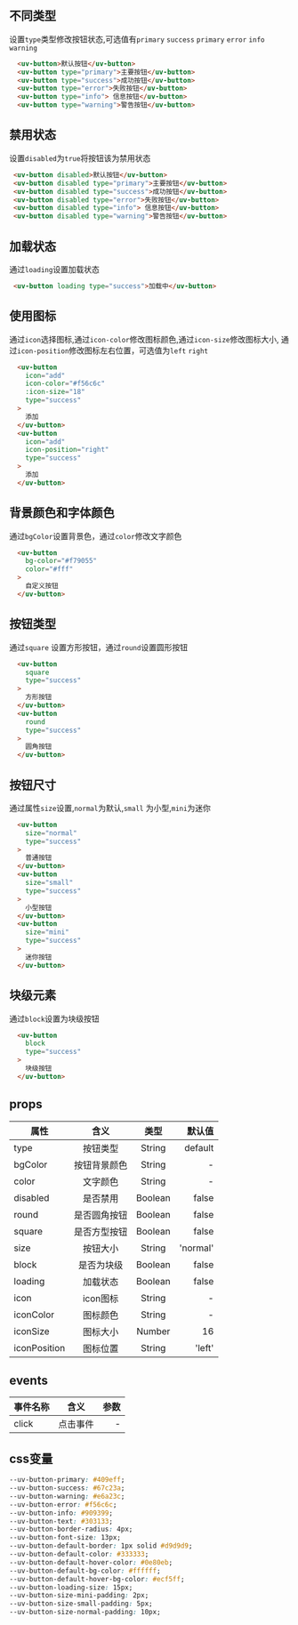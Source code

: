 ## 不同类型

设置`type`类型修改按钮状态,可选值有`primary` `success` `primary` `error` `info`  `warning`

```html
  <uv-button>默认按钮</uv-button>
  <uv-button type="primary">主要按钮</uv-button>
  <uv-button type="success">成功按钮</uv-button>
  <uv-button type="error">失败按钮</uv-button>
  <uv-button type="info"> 信息按钮</uv-button>
  <uv-button type="warning">警告按钮</uv-button>
```

## 禁用状态

 设置`disabled`为`true`将按钮该为禁用状态

 ```html
  <uv-button disabled>默认按钮</uv-button>
  <uv-button disabled type="primary">主要按钮</uv-button>
  <uv-button disabled type="success">成功按钮</uv-button>
  <uv-button disabled type="error">失败按钮</uv-button>
  <uv-button disabled type="info"> 信息按钮</uv-button>
  <uv-button disabled type="warning">警告按钮</uv-button>
```

## 加载状态

通过`loading`设置加载状态

 ```html
  <uv-button loading type="success">加载中</uv-button>
```

## 使用图标

通过`icon`选择图标,通过`icon-color`修改图标颜色,通过`icon-size`修改图标大小, 通过`icon-position`修改图标左右位置，可选值为`left` `right`

```html
  <uv-button
    icon="add"
    icon-color="#f56c6c"
    :icon-size="18"
    type="success"
  >
    添加
  </uv-button>
  <uv-button
    icon="add"
    icon-position="right"
    type="success"
  >
    添加
  </uv-button>
```

## 背景颜色和字体颜色

通过`bgColor`设置背景色，通过`color`修改文字颜色

```html
  <uv-button
    bg-color="#f79055"
    color="#fff"
  >
    自定义按钮
  </uv-button>
```

## 按钮类型

通过`square` 设置方形按钮，通过`round`设置圆形按钮

```html
  <uv-button
    square
    type="success"
  >
    方形按钮
  </uv-button>
  <uv-button
    round
    type="success"
  >
    圆角按钮
  </uv-button>
```

## 按钮尺寸

通过属性`size`设置,`normal`为默认,`small` 为小型,`mini`为迷你

```html
  <uv-button
    size="normal"
    type="success"
  >
    普通按钮
  </uv-button>
  <uv-button
    size="small"
    type="success"
  >
    小型按钮
  </uv-button>
  <uv-button
    size="mini"
    type="success"
  >
    迷你按钮
  </uv-button>
```

##  块级元素

通过`block`设置为块级按钮

```html
  <uv-button
    block
    type="success"
  >
    块级按钮
  </uv-button>
```

## props

| 属性         |     含义     |  类型   |   默认值 |
| ------------ | :----------: | :-----: | -------: |
| type         |   按钮类型   | String  |  default |
| bgColor      | 按钮背景颜色 | String  |        - |
| color        |   文字颜色   | String  |        - |
| disabled     |   是否禁用   | Boolean |    false |
| round        | 是否圆角按钮 | Boolean |    false |
| square       | 是否方型按钮 | Boolean |    false |
| size         |   按钮大小   | String  | 'normal' |
| block        |  是否为块级  | Boolean |    false |
| loading      |   加载状态   | Boolean |    false |
| icon         |   icon图标   | String  |        - |
| iconColor    |   图标颜色   | String  |        - |
| iconSize     |   图标大小   | Number  |       16 |
| iconPosition |   图标位置   | String  |   'left' |

## events

| 事件名称 |   含义   | 参数 |
| -------- | :------: | ---: |
| click    | 点击事件 |    - |

## css变量

```css
--uv-button-primary: #409eff;
--uv-button-success: #67c23a;
--uv-button-warning: #e6a23c;
--uv-button-error: #f56c6c;
--uv-button-info: #909399;
--uv-button-text: #303133;
--uv-button-border-radius: 4px;
--uv-button-font-size: 13px;
--uv-button-default-border: 1px solid #d9d9d9;
--uv-button-default-color: #333333;
--uv-button-default-hover-color: #0e80eb;
--uv-button-default-bg-color: #ffffff;
--uv-button-default-hover-bg-color: #ecf5ff;
--uv-button-loading-size: 15px;
--uv-button-size-mini-padding: 2px;
--uv-button-size-small-padding: 5px;
--uv-button-size-normal-padding: 10px;
```
<script>
export default {
  mounted(){
    this.$store.commit('updateName','button')
  }
}
</script>
